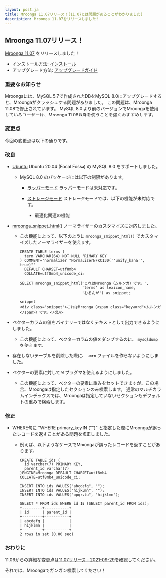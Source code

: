 ```yaml
---
layout: post.ja
title: Mroonga 11.07リリース！(11.07には問題があることがわかりました)
description: Mroonga 11.07をリリースしました！
---
```


## Mroonga 11.07リリース！

[Mroonga 11.07](/ja/docs/news.html#release-11-07) をリリースしました！

* インストール方法: [インストール](/ja/docs/install.html)
* アップグレード方法: [アップグレードガイド](/ja/docs/upgrade.html)

### 重要なお知らせ

Mroongaには、MySQL 5.7で作成されたDBをMySQL 8.0にアップグレードすると、Mroongaがクラッシュする問題がありました。
この問題は、Mroonga 11.08で修正されています。
MySQL 8.0 より前のバージョンでMroongaを使用しているユーザーは、Mroonga 11.08以降を使うことを強くおすすめします。

### 変更点

今回の変更点は以下の通りです。

### 改良

* [Ubuntu](/ja/docs/install/ubuntu.html) Ubuntu 20.04 (Focal Fossa) の MySQL 8.0 をサポートしました。

  * MySQL 8.0 のパッケージには以下の制限があります。

    * [ラッパーモード](/ja/docs/tutorial/wrapper.html) ラッパーモードは未対応です。

    * [ストレージモード](/ja/docs/tutorial/storage.html) ストレージモードでは、以下の機能が未対応です。

      * 最適化関連の機能

* [mroonga_snippet_html()](/ja/docs/reference/udf/mroonga_snippet_html.html) ノーマライザーのカスタマイズに対応しました。

  * この機能によって、以下のように ``mroonga_smippet_html()`` でカスタマイズしたノーマライザーを使えます。

    ```
    CREATE TABLE terms (
      term VARCHAR(64) NOT NULL PRIMARY KEY
    ) COMMENT='normalizer "NormalizerNFKC130(''unify_kana'', true)"'
      DEFAULT CHARSET=utf8mb4
      COLLATE=utf8mb4_unicode_ci;

    SELECT mroonga_snippet_html('これはMroonga（ムルンガ）です。',
                                'terms' as lexicon_name,
                                'むるんが') as snippet;

    snippet
    <div class="snippet">これはMroonga（<span class="keyword">ムルンガ</span>）です。</div>
    ```

* ベクターカラムの値をバイナリーではなくテキストとして出力できるようにしました。

  * この機能によって、ベクターカラムの値をダンプするのに、 ``mysqldump`` を使えます。

* 存在しないテーブルを削除した際に、 ``.mrn`` ファイルを作らないようにしました。

* ベクターの要素に対して ``W`` プラグマを使えるようにしました。

  * この機能によって、ベクターの要素に重みをセットできますが、この場合、Mroongaは指定したセクションのみ検索します。
    通常のマルチカラムインデックスでは、Mroongaは指定していないセクションもデフォルトの重みで検索します。

### 修正

* WHERE句に "WHERE primary_key IN ("")" と指定した際にMroongaが誤ったレコードを返すことがある問題を修正しました。

  * 例えば、以下ようなケースでMroongaが誤ったレコードを返すことがあります。

    ```
    CREATE TABLE ids (
      id varchar(7) PRIMARY KEY,
      parent_id varchar(7)
    )ENGINE=Mroonga DEFAULT CHARSET=utf8mb4 COLLATE=utf8mb4_unicode_ci;

    INSERT INTO ids VALUES("abcdefg", "");
    INSERT INTO ids VALUES("hijklmn", "");
    INSERT INTO ids VALUES("opqrstu", "hijklmn");

    SELECT * FROM ids WHERE id IN (SELECT parent_id FROM ids);
    +---------+-----------+
    | id      | parent_id |
    +---------+-----------+
    | abcdefg |           |
    | hijklmn |           |
    +---------+-----------+
    2 rows in set (0.00 sec)
    ```

### おわりに

11.06からの詳細な変更点は[11.07リリース - 2021-09-29](/ja/docs/news.html#release-11-07)を確認してください。

それでは、Mroongaでガンガン検索してください！

